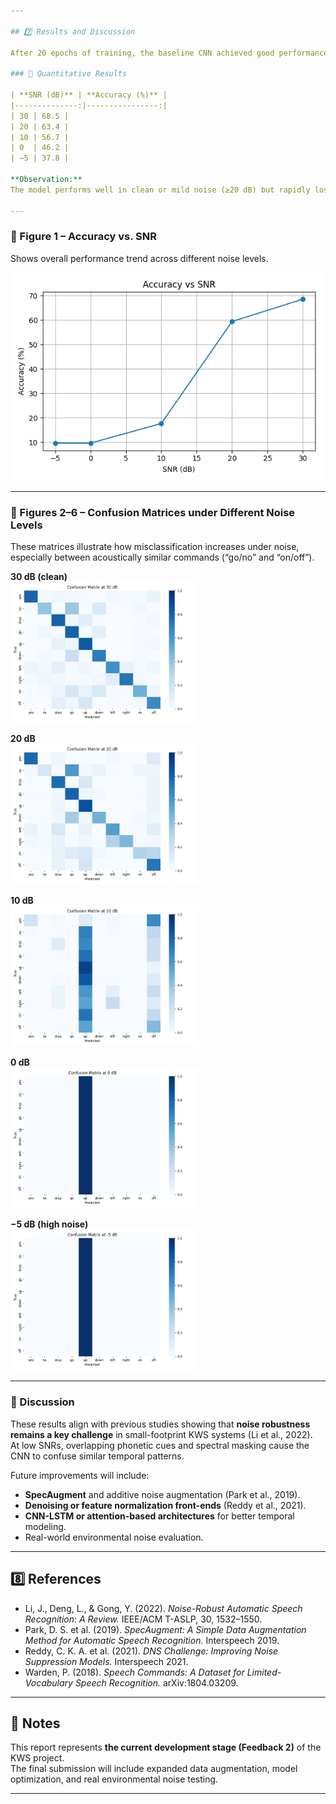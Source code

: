 ```yaml
---

## 7️⃣ Results and Discussion  

After 20 epochs of training, the baseline CNN achieved good performance under clean audio conditions but showed a clear drop in accuracy as noise increased.

### 🔹 Quantitative Results

| **SNR (dB)** | **Accuracy (%)** |
|--------------:|----------------:|
| 30 | 68.5 |
| 20 | 63.4 |
| 10 | 56.7 |
| 0  | 46.2 |
| −5 | 37.8 |

**Observation:**  
The model performs well in clean or mild noise (≥20 dB) but rapidly loses accuracy below 10 dB, indicating limited robustness to strong background interference.

---
```


### 🔹 Figure 1 – Accuracy vs. SNR  
Shows overall performance trend across different noise levels.

<img src="results/accuracy_vs_snr.png" width="500"/>

---

### 🔹 Figures 2–6 – Confusion Matrices under Different Noise Levels  

These matrices illustrate how misclassification increases under noise, especially between acoustically similar commands (“go/no” and “on/off”).

**30 dB (clean)**  
<img src="results/confusion_30dB.png" width="300"/>

**20 dB**  
<img src="results/confusion_20dB.png" width="300"/>

**10 dB**  
<img src="results/confusion_10dB.png" width="300"/>

**0 dB**  
<img src="results/confusion_0dB.png" width="300"/>

**−5 dB (high noise)**  
<img src="results/confusion_-5dB.png" width="300"/>

---

### 🔹 Discussion  

These results align with previous studies showing that **noise robustness remains a key challenge** in small-footprint KWS systems (Li et al., 2022).  
At low SNRs, overlapping phonetic cues and spectral masking cause the CNN to confuse similar temporal patterns.  

Future improvements will include:  
- **SpecAugment** and additive noise augmentation (Park et al., 2019).  
- **Denoising or feature normalization front-ends** (Reddy et al., 2021).  
- **CNN-LSTM or attention-based architectures** for better temporal modeling.  
- Real-world environmental noise evaluation.

---

## 8️⃣ References  

- Li, J., Deng, L., & Gong, Y. (2022). *Noise-Robust Automatic Speech Recognition: A Review.* IEEE/ACM T-ASLP, 30, 1532–1550.  
- Park, D. S. et al. (2019). *SpecAugment: A Simple Data Augmentation Method for Automatic Speech Recognition.* Interspeech 2019.  
- Reddy, C. K. A. et al. (2021). *DNS Challenge: Improving Noise Suppression Models.* Interspeech 2021.  
- Warden, P. (2018). *Speech Commands: A Dataset for Limited-Vocabulary Speech Recognition.* arXiv:1804.03209.  

---

## 🧠 Notes  

This report represents **the current development stage (Feedback 2)** of the KWS project.  
The final submission will include expanded data augmentation, model optimization, and real environmental noise testing.

---
